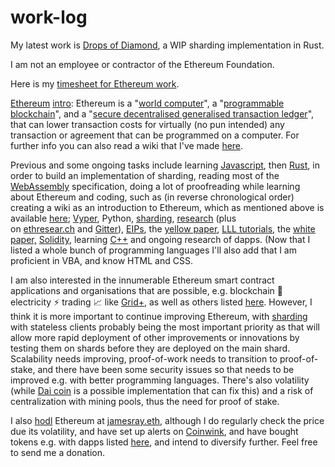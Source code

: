 # work-log

My latest work is [Drops of Diamond](https://github.com/Drops-of-Diamond/Diamond-drops), a WIP sharding implementation in Rust.

I am not an employee or contractor of the Ethereum Foundation.

Here is my [timesheet for Ethereum work](https://docs.google.com/spreadsheets/d/1dDglpWBhWlPyv0tfDntPQc8F-yBsP41wFQnIKgwA068).

<a href="https://www.ethereum.org/" target="_blank" rel="noopener noreferrer">Ethereum</a> <a href="https://en.wikipedia.org/wiki/Ethereum" target="_blank" rel="noopener">intro</a>: Ethereum is a "<a href="https://m.youtube.com/watch?v=j23HnORQXvs" target="_blank" rel="noopener noreferrer">world computer</a>", a "<a href="http://ethdocs.org/en/latest/introduction/what-is-ethereum.html" target="_blank" rel="noopener noreferrer">programmable blockchain</a>", and a "<a href="https://github.com/ethereum/yellowpaper/pull/376" target="_blank" rel="noopener noreferrer">secure decentralised generalised transaction ledger</a>", that can lower transaction costs for virtually (no pun intended) any transaction or agreement that can be programmed on a computer. For further info you can also read a wiki that I've made <a href="https://github.com/ethereum/wiki/wiki/Ethereum-introduction" target="_blank" rel="noopener">here</a>.

Previous and some ongoing tasks include learning [Javascript](https://developer.mozilla.org/en-US/docs/Learn/JavaScript), then [Rust](https://doc.rust-lang.org/stable/book/second-edition), in order to build an implementation of sharding, reading most of the [WebAssembly](https://webassembly.github.io/) specification, doing a lot of proofreading while learning about Ethereum and coding, such as (in reverse chronological order) creating a wiki as an introduction to Ethereum, which as mentioned above is available [here](https://github.com/ethereum/wiki/wiki/Ethereum-introduction); [Vyper](https://github.com/ethereum/vyper), Python, <a href="https://github.com/ethereum/sharding" target="_blank" rel="noopener noreferrer">sharding</a>, <a href="http://github.com/ethereum/research" target="_blank" rel="noopener noreferrer">research</a> (plus on <a href="http://ethresear.ch/" target="_blank" rel="noopener noreferrer">ethresear.ch</a> and <a href="https://gitter.im/ethereum/research" target="_blank" rel="noopener noreferrer">Gitter</a>), <a href="https://github.com/Ethereum/eips" target="_blank" rel="noopener noreferrer">EIPs</a>, the <a href="https://github.com/jamesray1/yellowpaper" target="_blank" rel="noopener noreferrer">yellow paper</a>, <a href="https://gist.github.com/Souptacular/fd197b1fac7c6d2660b0bef27a33ed40#lll-and-evm-stack-resources" target="_blank" rel="noopener noreferrer">LLL tutorials</a>, the <a href="https://github.com/ethereum/wiki/wiki/White-Paper" target="_blank" rel="noopener noreferrer">white paper,</a> <a href="https://github.com/jamesray1/solidity" target="_blank" rel="noopener noreferrer">Solidity</a>, learning [C++](http://www.learncpp.com/) and ongoing research of dapps. (Now that I listed a whole bunch of programming languages I'll also add that I am proficient in VBA, and know HTML and CSS.

I am also interested in the innumerable Ethereum smart contract applications and organisations that are possible, e.g. blockchain 🔗 electricity ⚡ trading 📈 like <a href="https://gridplus.io/" target="_blank" rel="noopener noreferrer">Grid+</a>, as well as others listed <a href="https://github.com/jamesray1/Ethereum-introduction/wiki/Decentralized-applications-(dapps)" target="_blank" rel="noopener">here</a>. However, I think it is more important to continue improving Ethereum, with [sharding](https://github.com/ethereum/sharding/blob/develop/docs/doc.md) with stateless clients probably being the most important priority as that will allow more rapid deployment of other improvements or innovations by testing them on shards before they are deployed on the main shard. Scalability needs improving, proof-of-work needs to transition to proof-of-stake, and there have been some security issues so that needs to be improved e.g. with better programming languages. There's also volatility (while [Dai coin](https://makerdao.com/) is a possible implementation that can fix this) and a risk of centralization with mining pools, thus the need for proof of stake.

I also <a href="http://www.urbandictionary.com/define.php?term=hodl" target="_blank" rel="noopener">hodl</a> Ethereum at <a href="https://etherscan.io/enslookup?q=jamesray.eth" target="_blank" rel="noopener">jamesray.eth</a>, although I do regularly check the price due its volatility, and have set up alerts on [Coinwink](https://coinwink.com), and have bought tokens e.g. with dapps listed [here](https://github.com/ethereum/wiki/wiki/Decentralized-apps-(dapps).md), and intend to diversify further. Feel free to send me a donation.
